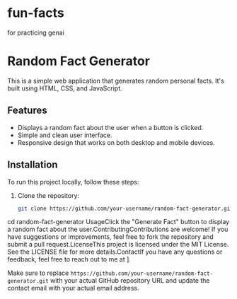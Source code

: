 # fun-facts
for practicing genai
# Random Fact Generator

This is a simple web application that generates random personal facts. It's built using HTML, CSS, and JavaScript.

## Features

- Displays a random fact about the user when a button is clicked.
- Simple and clean user interface.
- Responsive design that works on both desktop and mobile devices.

## Installation

To run this project locally, follow these steps:

1. Clone the repository:
   ```bash
   git clone https://github.com/your-username/random-fact-generator.git
cd random-fact-generator
UsageClick the "Generate Fact" button to display a random fact about the user.ContributingContributions are welcome! If you have suggestions or improvements, feel free to fork the repository and submit a pull request.LicenseThis project is licensed under the MIT License. See the LICENSE  file for more details.ContactIf you have any questions or feedback, feel free to reach out to me at ].


Make sure to replace `https://github.com/your-username/random-fact-generator.git` with your actual GitHub repository URL and update the contact email with your actual email address.
